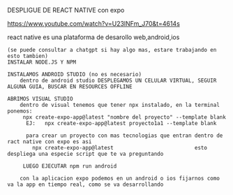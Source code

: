 DESPLIGUE DE REACT NATIVE con expo       

https://www.youtube.com/watch?v=U23lNFm_J70&t=4614s 

react native es una plataforma de desarollo web,android,ios

	(se puede consultar a chatgpt si hay algo mas, estare trabajando en esto tambien)
	INSTALAR NODE.JS Y NPM

	INSTALAMOS ANDROID STUDIO (no es necesario)
		dentro de android studio DESPLEGAMOS UN CELULAR VIRTUAL, SEGUIR ALGUNA GUIA, BUSCAR EN RESOURCES OFFLINE

	ABRIMOS VISUAL STUDIO
		dentro de visual tenemos que tener npx instalado, en la terminal ponemos:
		 npx create-expo-app@latest "nombre del proyecto" --template blank
		  EJ:   npx create-expo-app@latest proyecto1a1 --template blank    

		  para crear un proyecto con mas tecnologias que entran dentro de ract native con expo es asi
		  	npx create-expo-app@latest                          esto despliega una especie script que te va preguntando

	     LUEGO EJECUTAR npm run android

		con la aplicacion expo podemos en un android o ios fijarnos como va la app en tiempo real, como se va desarrollando
